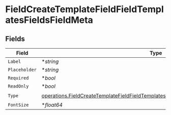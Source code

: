 # FieldCreateTemplateFieldFieldTemplatesFieldsFieldMeta


## Fields

| Field                                                                                                                                                                                              | Type                                                                                                                                                                                               | Required                                                                                                                                                                                           | Description                                                                                                                                                                                        |
| -------------------------------------------------------------------------------------------------------------------------------------------------------------------------------------------------- | -------------------------------------------------------------------------------------------------------------------------------------------------------------------------------------------------- | -------------------------------------------------------------------------------------------------------------------------------------------------------------------------------------------------- | -------------------------------------------------------------------------------------------------------------------------------------------------------------------------------------------------- |
| `Label`                                                                                                                                                                                            | **string*                                                                                                                                                                                          | :heavy_minus_sign:                                                                                                                                                                                 | N/A                                                                                                                                                                                                |
| `Placeholder`                                                                                                                                                                                      | **string*                                                                                                                                                                                          | :heavy_minus_sign:                                                                                                                                                                                 | N/A                                                                                                                                                                                                |
| `Required`                                                                                                                                                                                         | **bool*                                                                                                                                                                                            | :heavy_minus_sign:                                                                                                                                                                                 | N/A                                                                                                                                                                                                |
| `ReadOnly`                                                                                                                                                                                         | **bool*                                                                                                                                                                                            | :heavy_minus_sign:                                                                                                                                                                                 | N/A                                                                                                                                                                                                |
| `Type`                                                                                                                                                                                             | [operations.FieldCreateTemplateFieldFieldTemplatesFieldsRequestRequestBody4FieldMetaType](../../models/operations/fieldcreatetemplatefieldfieldtemplatesfieldsrequestrequestbody4fieldmetatype.md) | :heavy_check_mark:                                                                                                                                                                                 | N/A                                                                                                                                                                                                |
| `FontSize`                                                                                                                                                                                         | **float64*                                                                                                                                                                                         | :heavy_minus_sign:                                                                                                                                                                                 | N/A                                                                                                                                                                                                |